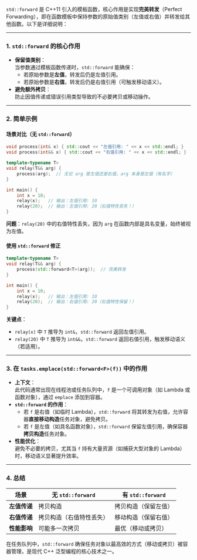 `std::forward` 是 C++11 引入的模板函数，核心作用是实现**完美转发**（Perfect Forwarding），即在函数模板中保持参数的原始值类别（左值或右值）并转发给其他函数。以下是详细说明：

---

### **1. `std::forward` 的核心作用**
- **保留值类别**：  
  当参数通过模板函数传递时，`std::forward` 能确保：
  - 若原始参数是**左值**，转发后仍是左值引用。
  - 若原始参数是**右值**，转发后仍是右值引用（可触发移动语义）。
- **避免额外拷贝**：  
  防止因值传递或错误引用类型导致的不必要拷贝或移动操作。

---

### **2. 简单示例**
#### **场景对比（无 `std::forward`）**
```cpp
void process(int& x) { std::cout << "左值引用: " << x << std::endl; }
void process(int&& x) { std::cout << "右值引用: " << x << std::endl; }

template<typename T>
void relay(T&& arg) {
    process(arg);  // 无论 arg 是左值还是右值，arg 本身是左值（有名字）
}

int main() {
    int x = 10;
    relay(x);   // 输出：左值引用: 10
    relay(20);  // 输出：左值引用: 20（右值特性丢失！）
}
```
**问题**：`relay(20)` 中的右值特性丢失，因为 `arg` 在函数内部是具名变量，始终被视为左值。

#### **使用 `std::forward` 修正**
```cpp
template<typename T>
void relay(T&& arg) {
    process(std::forward<T>(arg));  // 完美转发
}

int main() {
    int x = 10;
    relay(x);   // 输出：左值引用: 10
    relay(20);  // 输出：右值引用: 20（右值特性保留！）
}
```
**关键点**：  
- `relay(x)` 中 `T` 推导为 `int&`，`std::forward` 返回左值引用。  
- `relay(20)` 中 `T` 推导为 `int&&`，`std::forward` 返回右值引用，触发移动语义（若适用）。

---

### **3. 在 `tasks.emplace(std::forward<F>(f))` 中的作用**
- **上下文**：  
  此代码通常出现在线程池或任务队列中，`f` 是一个可调用对象（如 Lambda 或函数对象），通过 `emplace` 添加到容器。
- **`std::forward` 的作用**：  
  - 若 `f` 是右值（如临时 Lambda），`std::forward` 将其转发为右值，允许容器**直接移动构造**任务对象，避免拷贝。  
  - 若 `f` 是左值（如具名函数对象），`std::forward` 保留左值引用，确保容器**拷贝构造**任务对象。
- **性能优化**：  
  避免不必要的拷贝，尤其当 `f` 持有大量资源（如捕获大型对象的 Lambda）时，移动语义显著提升效率。

---

### **4. 总结**
| **场景**               | **无 `std::forward`**            | **有 `std::forward`**            |
|------------------------|----------------------------------|----------------------------------|
| **左值传递**           | 拷贝构造                         | 拷贝构造（保留左值）             |
| **右值传递**           | 拷贝构造（右值特性丢失）         | 移动构造（保留右值）             |
| **性能影响**           | 可能多一次拷贝                   | 最优（移动或拷贝）               |

在任务队列中，`std::forward` 确保任务对象以最高效的方式（移动或拷贝）被容器管理，是现代 C++ 泛型编程的核心技术之一。
